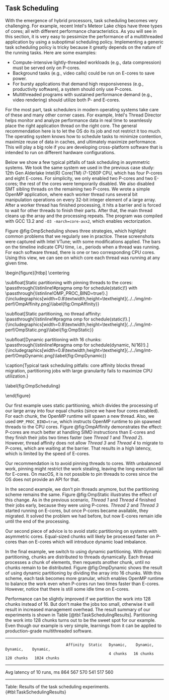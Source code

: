## Task Scheduling

With the emergence of hybrid processors, task scheduling becomes very challenging. For example, recent Intel's Meteor Lake chips have three types of cores; all with different performance characteristics. As you will see in this section, it is very easy to pessimize the performance of a multithreaded application by using a suboptimal scheduling policy. Implementing a generic task scheduling policy is tricky because it greatly depends on the nature of the running tasks. Here are some examples:

* Compute-intensive lightly-threaded workloads (e.g., data compression) must be served only on P-cores.
* Background tasks (e.g., video calls) could be run on E-cores to save power.
* For bursty applications that demand high responsiveness (e.g., productivity software), a system should only use P-cores.
* Multithreaded programs with sustained performance demand (e.g., video rendering) should utilize both P- and E-cores.

For the most part, task schedulers in modern operating systems take care of these and many other corner cases. For example, Intel's Thread Director helps monitor and analyze performance data in real time to seamlessly place the right application thread on the right core. The general recommendation here is to let the OS do its job and not restrict it too much. The operating system knows how to schedule tasks to minimize contention,  maximize reuse of data in caches, and ultimately maximize performance. This will play a big role if you are developing cross-platform software that is intended to run on different hardware configurations.

Below we show a few typical pitfalls of task scheduling in asymmetric systems. We took the same system we used in the previous case study: 12th Gen Alderlake Intel(R) Core(TM) i7-1260P CPU, which has four P-cores and eight E-cores. For simplicity, we only enabled two P-cores and two E-cores; the rest of the cores were temporarily disabled. We also disabled SMT sibling threads on the remaining two P-cores. We wrote a simple OpenMP application, where each worker thread runs several bit manipulation operations on every 32-bit integer element of a large array. After a worker thread has finished processing, it hits a barrier and is forced to wait for other threads to finish their parts. After that, the main thread cleans up the array and the processing repeats. The program was compiled with GCC 13.2 and `-O3 -march=core-avx2`, which enables vectorization.

Figure @fig:OmpScheduling shows three strategies, which highlight common problems that we regularly see in practice. These screenshots were captured with Intel VTune; with some modifications applied. The bars on the timeline indicate CPU time, i.e., periods when a thread was running. For each software thread, there is one or two corresponding CPU cores. Using this view, we can see on which core each thread was running at any given time.

\begin{figure}[htbp]
\centering

\subfloat[Static partitioning with pinning threads to the cores:
\passthrough{\lstinline!\#pragma omp for schedule(static)!} with
\passthrough{\lstinline!OMP\_PROC\_BIND=true!}.]{\includegraphics[width=0.8\textwidth,height=\textheight]{../../img/mt-perf/OmpAffinity.png}\label{fig:OmpAffinity}}

\subfloat[Static partitioning, no thread affinity:
\passthrough{\lstinline!\#pragma omp for schedule(static)!}.]{\includegraphics[width=0.8\textwidth,height=\textheight]{../../img/mt-perf/OmpStatic.png}\label{fig:OmpStatic}}

\subfloat[Dynamic partitioning with 16 chunks:
\passthrough{\lstinline!\#pragma omp for schedule(dynamic, N/16)!}.]{\includegraphics[width=0.8\textwidth,height=\textheight]{../../img/mt-perf/OmpDynamic.png}\label{fig:OmpDynamic}}

\caption{Typical task scheduling pitfalls: core affinity blocks thread
migration, partitioning jobs with large granularity fails to maximize
CPU utilization.}

\label{fig:OmpScheduling}

\end{figure}

Our first example uses static partitioning, which divides the processing of our large array into four equal chunks (since we have four cores enabled). For each chunk, the OpenMP runtime will spawn a new thread. Also, we used `OMP_PROC_BIND=true`, which instructs OpenMP runtime to pin spawned threads to the CPU cores. Figure @fig:OmpAffinity demonstrates the effect: P-cores are much better at handling SIMD instructions than E-cores and they finish their jobs two times faster (see *Thread 1* and *Thread 2*). However, thread affinity does not allow *Thread 3* and *Thread 4* to migrate to P-cores, which are waiting at the barrier. That results in a high latency, which is limited by the speed of E-cores.

Our recommendation is to avoid pinning threads to cores. With unbalanced work, pinning might restrict the work stealing, leaving the long execution tail for E-cores. On macOS, it is not possible to pin threads to cores since the OS does not provide an API for that.

In the second example, we don't pin threads anymore, but the partitioning scheme remains the same. Figure @fig:OmpStatic illustrates the effect of this change. As in the previous scenario, *Thread 1* and *Thread 4* finished their jobs early, because they were using P-cores. *Thread 2* and *Thread 3* started running on E-cores, but once P-cores became available, they migrated. It solved the problem we had before, but now E-cores remain idle until the end of the processing.

Our second piece of advice is to avoid static partitioning on systems with asymmetric cores. Equal-sized chunks will likely be processed faster on P-cores than on E-cores which will introduce dynamic load imbalance.

In the final example, we switch to using dynamic partitioning. With dynamic partitioning, chunks are distributed to threads dynamically. Each thread processes a chunk of elements, then requests another chunk, until no chunks remain to be distributed. Figure @fig:OmpDynamic shows the result of using dynamic partitioning by dividing the array into 16 chunks. With this scheme, each task becomes more granular, which enables OpenMP runtime to balance the work even when P-cores run two times faster than E-cores. However, notice that there is still some idle time on E-cores. 

Performance can be slightly improved if we partition the work into 128 chunks instead of 16. But don't make the jobs too small, otherwise it will result in increased management overhead. The result summary of our experiments is shown in Table [@tbl:TaskSchedulingResults]. Partitioning the work into 128 chunks turns out to be the sweet spot for our example. Even though our example is very simple, learnings from it can be applied to production-grade multithreaded software.

------------------------------------------------------------------------------------------------
                               Affinity  Static   Dynamic,    Dynamic,   Dynamic,    Dynamic,
                                                  4 chunks   16 chunks  128 chunks   1024 chunks
----------------------------- ---------- ------- ---------- ----------- ----------- ------------
Avg latency of 10 runs, ms     864       567       570         541        517          560

------------------------------------------------------------------------------------------------

Table: Results of the task scheduling experiments. {#tbl:TaskSchedulingResults}
